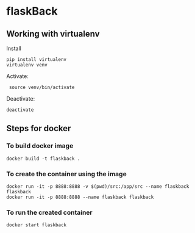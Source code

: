 # flaskBack

## Working with virtualenv

Install
```
pip install virtualenv
virtualenv venv
```

Activate:
``` 
 source venv/bin/activate
```

Deactivate:
```
deactivate
```

## Steps for docker

### To build docker image
```shell
docker build -t flaskback .
```
### To create the container using the image
```shell
docker run -it -p 8888:8888 -v $(pwd)/src:/app/src --name flaskback flaskback
docker run -it -p 8888:8888 --name flaskback flaskback
```
### To run the created container
```sh
docker start flaskback
```
